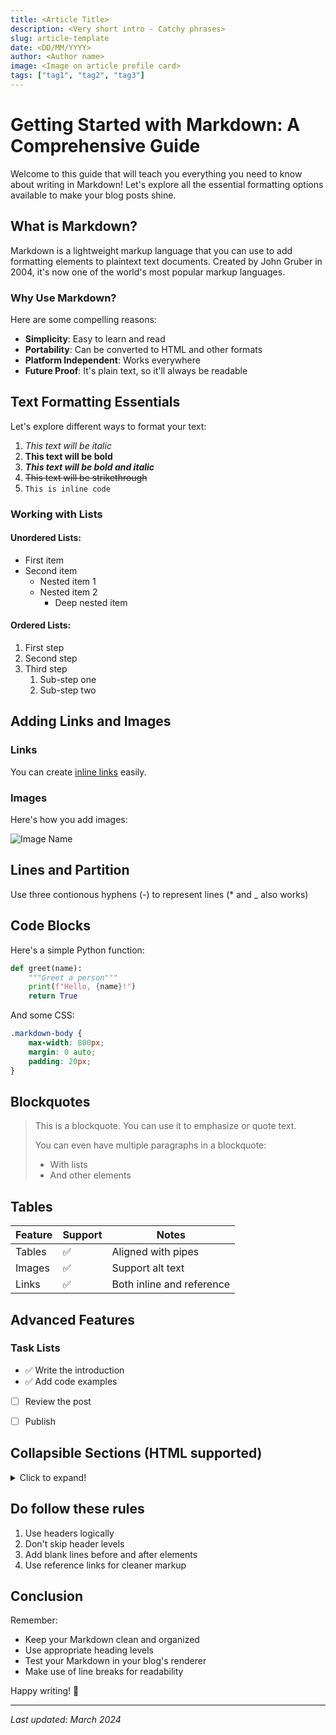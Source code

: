 ```yaml
---
title: <Article Title>
description: <Very short intro - Catchy phrases>
slug: article-template
date: <DD/MM/YYYY>
author: <Author name>
image: <Image on article profile card>
tags: ["tag1", "tag2", "tag3"]
---
```

# Getting Started with Markdown: A Comprehensive Guide

Welcome to this guide that will teach you everything you need to know about writing in Markdown! Let's explore all the essential formatting options available to make your blog posts shine.

## What is Markdown?

Markdown is a lightweight markup language that you can use to add formatting elements to plaintext text documents. Created by John Gruber in 2004, it's now one of the world's most popular markup languages.

### Why Use Markdown?

Here are some compelling reasons:

* **Simplicity**: Easy to learn and read
* **Portability**: Can be converted to HTML and other formats
* **Platform Independent**: Works everywhere
* **Future Proof**: It's plain text, so it'll always be readable

## Text Formatting Essentials

Let's explore different ways to format your text:

1. *This text will be italic*
2. **This text will be bold**
3. ***This text will be bold and italic***
4. ~~This text will be strikethrough~~
5. `This is inline code`

### Working with Lists

#### Unordered Lists:
* First item
* Second item
  * Nested item 1
  * Nested item 2
    * Deep nested item

#### Ordered Lists:
1. First step
2. Second step
3. Third step
   1. Sub-step one
   2. Sub-step two

## Adding Links and Images

### Links
You can create [inline links](https://example.com) easily.

### Images
Here's how you add images:

![Image Name](https://example.com/image.jpg "Optional title")

## Lines and Partition

Use three contionous hyphens (-) to represent lines (* and _ also works)

## Code Blocks

Here's a simple Python function:

```python
def greet(name):
    """Greet a person"""
    print(f"Hello, {name}!")
    return True
```

And some CSS:

```css
.markdown-body {
    max-width: 800px;
    margin: 0 auto;
    padding: 20px;
}
```

## Blockquotes

> This is a blockquote. You can use it to emphasize or quote text.
> 
> You can even have multiple paragraphs in a blockquote:
> 
> * With lists
> * And other elements

## Tables

| Feature | Support | Notes |
|---------|---------|-------|
| Tables | ✅ | Aligned with pipes |
| Images | ✅ | Support alt text |
| Links | ✅ | Both inline and reference |



## Advanced Features

### Task Lists
- ✅ Write the introduction
- ✅ Add code examples
- [ ] Review the post
- [ ] Publish


## Collapsible Sections (HTML supported)

<details>
<summary>Click to expand!</summary>

This is hidden content that can be expanded.
* You can put any Markdown
* Inside this section
</details>

## Do follow these rules 

1. Use headers logically
2. Don't skip header levels
3. Add blank lines before and after elements
4. Use reference links for cleaner markup

## Conclusion

Remember:
- Keep your Markdown clean and organized
- Use appropriate heading levels
- Test your Markdown in your blog's renderer
- Make use of line breaks for readability

Happy writing! 🎉

---
*Last updated: March 2024*
